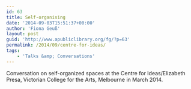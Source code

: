```yaml
---
id: 63
title: Self-organising
date: '2014-09-03T15:51:37+00:00'
author: 'Fiona Geuß'
layout: post
guid: 'http://www.apubliclibrary.org/fg/?p=63'
permalink: /2014/09/centre-for-ideas/
tags:
    - 'Talks &amp; Conversations'
---
```


Conversation on self-organized spaces at the Centre for Ideas/Elizabeth Presa, Victorian College for the Arts, Melbourne in March 2014.